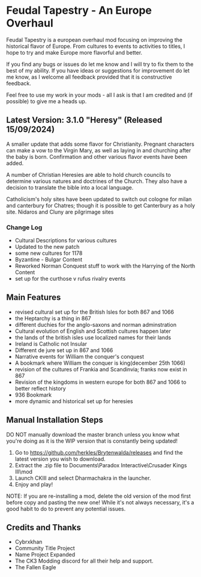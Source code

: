 # Feudal Tapestry - An Europe Overhaul

Feudal Tapestry is a european overhaul mod focusing on improving the historical flavor of Europe. From cultures to events to activities to titles, I hope to try and make Europe more flavorful and better.

If you find any bugs or issues do let me know and I will try to fix them to the best of my ability. If you have ideas or suggestions for improvement do let me know, as I welcome all feedback provided that it is constructive feedback.

Feel free to use my work in your mods - all I ask is that I am credited and (if possible) to give me a heads up.

## Latest Version: 3.1.0 "Heresy" (Released 15/09/2024)

 A smaller update that adds some flavor for Christianity. Pregnant characters can make a vow to the Virgin Mary, as well as laying in and churching after the baby is born. Confirmation and other various flavor events have been added. 

 A number of Christian Heresies are able to hold church councils to determine various natures and doctrines of the Church. They also have a decision to translate the bible into a local language.

  Catholicism's holy sites have been updated to switch out cologne for milan and canterbury for Chatres; though it is possible to get Canterbury as a holy site. Nidaros and Cluny are pilgrimage sites

### Change Log
- Cultural Descriptions for various cultures
- Updated to the new patch
- some new cultures for 1178
- Byzantine - Bulgar Content
- Reworked Norman Conquest stuff to work with the Harrying of the North Content
- set up for the curthose v rufus rivalry events




## Main Features

- revised cultural set up for the British Isles for both 867 and 1066
- the Heptarchy is a thing in 867
- different duchies for the anglo-saxons and norman adminstration
- Cultural evolution of English and Scottish cultures happen later
- the lands of the british isles use localized names for their lands
- Ireland is Catholic not Insular
- Different de jure set up in 867 and 1066
- Narrative events for William the conquer's conquest
- A bookmark where William the conquer is king(december 25th 1066)
- revision of the cultures of Frankia and Scandinvia; franks now exist in 867
- Revision of the kingdoms in western europe for both 867 and 1066 to better reflect history
- 936 Bookmark
- more dynamic and historical set up for heresies


## Manual Installation Steps

DO NOT manually download the master branch unless you know what you're doing as it is the WIP version that is constantly being updated!

1. Go to <https://github.com/herkles/Brytenwalda/releases> and find the latest version you wish to download.
2. Extract the .zip file to Documents\Paradox Interactive\Crusader Kings III\mod
3. Launch CKIII and select Dharmachakra in the launcher.
4. Enjoy and play!

NOTE: If you are re-installing a mod, delete the old version of the mod first before copy and pasting the new one! While it's not always necessary, it's a good habit to do to prevent any potential issues.

## Credits and Thanks

- Cybrxkhan
- Community Title Project
- Name Project Expanded
- The CK3 Modding discord for all their help and support.
- The Fallen Eagle
